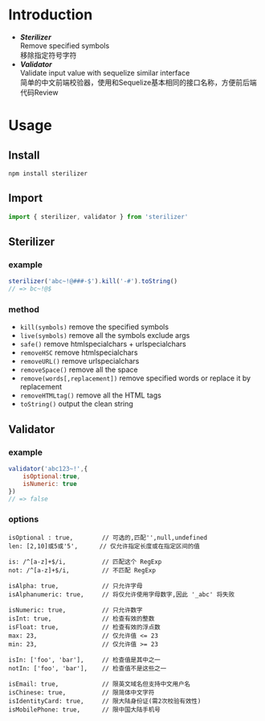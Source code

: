 # Introduction
+ ***Sterilizer***   
Remove specified symbols  
移除指定符号字符
+ ***Validator***   
Validate input value with sequelize similar interface   
简单的中文前端校验器，使用和Sequelize基本相同的接口名称，方便前后端代码Review

# Usage
## Install
```shell
npm install sterilizer
```

## Import
```javascript
import { sterilizer, validator } from 'sterilizer'
```

## Sterilizer
### example
```javascript
sterilizer('abc~!@###-$').kill('-#').toString()
// => bc~!@$
```
### method
+ `kill(symbols)` remove the specified symbols 
+ `live(symbols)` remove all the symbols exclude args 
+ `safe()` remove htmlspecialchars + urlspecialchars 
+ `removeHSC` remove htmlspecialchars 
+ `removeURL()` remove urlspecialchars 
+ `removeSpace()` remove all the space
+ `remove(words[,replacement])` remove specified words or replace it by replacement
+ `removeHTMLtag()` remove all the HTML tags
+ `toString()` output the clean string


## Validator
### example
```javascript
validator('abc123~!',{
    isOptional:true,
    isNumeric: true
})
// => false
```
### options
```
isOptional : true,        // 可选的,匹配'',null,undefined
len: [2,10]或5或'5',      // 仅允许指定长度或在指定区间的值

is: /^[a-z]+$/i,          // 匹配这个 RegExp
not: /^[a-z]+$/i,         // 不匹配 RegExp

isAlpha: true,            // 只允许字母
isAlphanumeric: true,     // 将仅允许使用字母数字,因此 '_abc' 将失败

isNumeric: true,          // 只允许数字
isInt: true,              // 检查有效的整数
isFloat: true,            // 检查有效的浮点数
max: 23,                  // 仅允许值 <= 23
min: 23,                  // 仅允许值 >= 23

isIn: ['foo', 'bar'],     // 检查值是其中之一
notIn: ['foo', 'bar'],    // 检查值不是这些之一

isEmail: true,            // 限英文域名但支持中文用户名
isChinese: true,          // 限简体中文字符
isIdentityCard: true,     // 限大陆身份证(需2次校验有效性)
isMobilePhone: true,      // 限中国大陆手机号

```